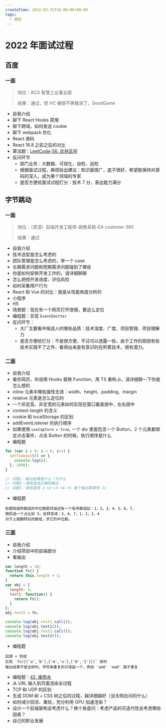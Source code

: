 ```yaml
---
createTime: 2022-03-31T18:00:00+08:00
tags:
  - 面经
---
```


# 2022 年面试过程

## 百度

### 一面

> 岗位：ACG 智慧工业事业部
>
> 结果：通过，但 HC 被锁不再推进了。GoodGame

- 自我介绍
- 聊下 React Hooks 原理
- 聊下跨域，如何发送 cookie
- 聊下 webpack 优化
- React 源码
- React 16.8 之前之后的对比
- 算法题：[LeetCode-56. 合并区间](https://leetcode-cn.com/problems/merge-intervals/)
- 反问环节
  - 部门业务：大数据、可视化、自检、巡检
  - 根据面试过程，麻烦给出建议：知识面很广，底子很好，希望能保持对源码的深入，成为某个领域的专家
  - 是否方便给面试过程打分：技术 7 分，表达能力满分

## 字节跳动

### 一面

> 岗位：（资深）前端开发工程师-销售系统-EA customer 360
>
> 结果：通过

- 自我介绍
- 技术选型是怎么考虑的
- 团队管理是怎么考虑的，举一个 case
- 长期需求问题和短期需求问题碰到了哪些
- 你是如何安排开发工作的，请详细聊聊
- 怎么把控开发进度、评估风险
- 如何采集用户行为
- React 和 Vue 的对比：我是从性能角度分析的
- 小程序
- H5
- 场景题：现在有一个网页打开很慢，要这么定位
- 编程题：实现 `EventEmitter`
- 反问环节：
  - 大厂主要看中候选人的哪些品质：技术深度、广度、项目管理、项目理解力
  - 是否方便给打分：不是很方便，不过可以透露一些，由于工作的原因有些技术实践不了之外，看得出来是有意识的在积累技术，很有潜力。

### 二面

- 自我介绍
- 看你简历，你说用 Hooks 替换 Function，用 TS 重构 js，请详细聊一下你是怎么想的
- inline 元素中哪些属性生效：width、height、padding、margin
- relative 元素是怎么定位的
- 一个非定高、非定宽的元素如何实现在窗口垂直居中、左右居中
- content-length 的含义
- cookie 和 localStorage 的区别
- addEventListener 的执行顺序
- 如果使用 `useCapture = true`, 一个 div 里面包含一个 Button，2 个元素都绑定点击事件，点击 Button 的时候，执行顺序是什么
- 编程题

```js
for (var i = 0; i < 6; i++) {
  setTimeout(() => {
    console.log(i);
  }, 1000);
}

// 问题1：输出结果是什么？为什么
// 问题2：请改造成正确的输出
// 问题3：请改造成 1->2->3->4->5 每个输出都等待 1s
```

- 编程题

```
标题找旋转数组的中位数题目描述有一个有序数组如：1，2，3，4，5，6，7，
随机选一个点比如 5，反转变成：5，6，7，1，2，3，4
对于上面翻转后的数组，求它的中位数。
```

### 三面

- 自我介绍
- 介绍项目中的前端部分
- 看输出

```js
var length = 10;
function fn() {
  return this.length + 1;
}
var obj = {
  length: 5,
  test1: function() {
    return fn();
  }
};
obj.test2 = fn;

console.log(obj.test1.call());
console.log(obj.test1());
console.log(obj.test2.call());
console.log(obj.test2());
```

- 编程题

```
回溯 + 剪枝
实现 `fn([['a','b'],['m','n'],['0','1']])` 排列
输出结果不是全排列，字符串重复的只保留一个，例如 'am0' 'ma0' 属于重复
```

- 编程题：[42. 接雨水](https://leetcode-cn.com/problems/trapping-rain-water/)
- 从 URL 输入到页面渲染全过程
- TCP 和 UDP 的区别
- 生成 DOM 树 + CSS 树之后的过程，越详细越好（没太明白问的什么）
- 如何减少回流、重绘，充分利用 GPU 加速渲染？
- 设计一个前端架构会考虑什么？换个角度问：考虑产品的可迭代性会考虑哪些因素？
- 自己的职业发展
